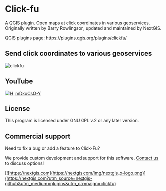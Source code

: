 # Click-fu

A QGIS plugin. Open maps at click coordinates in various geoservices. Originally written by Barry Rowlingson, updated and maintained by NextGIS.

QGIS plugins page: https://plugins.qgis.org/plugins/clickfu/

## Send click coordinates to various geoservices

![clickfu](https://github.com/nextgis/qgis_clickfu/assets/101568545/219e0155-c153-4190-a9d9-640210a38bb7)

## YouTube

[![H_mDkoCsQ-Y](https://github.com/nextgis/qgis_clickfu/assets/101568545/2108a518-306c-4bac-b1d5-4ae39830787e)](https://youtu.be/H_mDkoCsQ-Y)

## License

This program is licensed under GNU GPL v.2 or any later version.

## Commercial support

Need to fix a bug or add a feature to Click-Fu? 

We provide custom development and support for this software. [Contact us](https://nextgis.com/contact/?utm_source=nextgis-github&utm_medium=plugins&utm_campaign=clickfu) to discuss options!

[![https://nextgis.com](https://nextgis.com/img/nextgis_x-logo.png)](https://nextgis.com?utm_source=nextgis-github&utm_medium=plugins&utm_campaign=clickfu)
